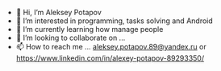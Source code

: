 - 👋 Hi, I’m Aleksey Potapov
- 👀 I’m interested in programming, tasks solving and Android
- 🌱 I’m currently learning how manage people
- 💞️ I’m looking to collaborate on ...
- 📫 How to reach me ... aleksey.potapov.89@yandex.ru or https://www.linkedin.com/in/alexey-potapov-89293350/

<!---
taptappub/taptappub is a ✨ special ✨ repository because its `README.md` (this file) appears on your GitHub profile.
You can click the Preview link to take a look at your changes.
--->
